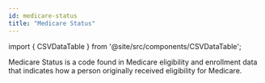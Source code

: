 ```yaml
---
id: medicare-status
title: "Medicare Status"
---
```


import { CSVDataTable } from '@site/src/components/CSVDataTable';

Medicare Status is a code found in Medicare eligibility and enrollment data that indicates how a person originally received eligibility for Medicare.  

<CSVDataTable csvUrl="https://raw.githubusercontent.com/tuva-health/terminology/main/terminology/terminology__medicare_status.csv" />
